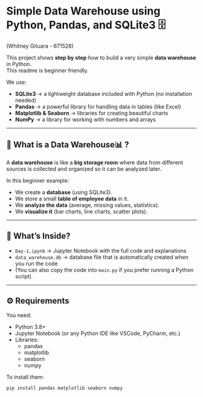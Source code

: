 # Simple Data Warehouse using Python, Pandas, and SQLite3 🗄️
(Whitney Gituara - 671528)

This project shows **step by step** how to build a very simple **data warehouse** in Python.  
This readme is beginner friendly.

We use:

- **SQLite3** → a lightweight database included with Python (no installation needed)  
- **Pandas** → a powerful library for handling data in tables (like Excel)  
- **Matplotlib & Seaborn** → libraries for creating beautiful charts  
- **NumPy** → a library for working with numbers and arrays  

---

## 🧾 What is a Data Warehouse📊 ?

A **data warehouse** is like a **big storage room** where data from different sources is collected and organized so it can be analyzed later.  

In this beginner example:

- We create a **database** (using SQLite3).  
- We store a small **table of employee data** in it.  
- We **analyze the data** (average, missing values, statistics).  
- We **visualize it** (bar charts, line charts, scatter plots).  

---

## 📂 What’s Inside?

- `Day-1.ipynb` → Jupyter Notebook with the full code and explanations  
- `data_warehouse.db` → database file that is automatically created when you run the code  
- (You can also copy the code into `main.py` if you prefer running a Python script)

---

## ⚙️ Requirements

You need:

- Python 3.8+  
- Jupyter Notebook (or any Python IDE like VSCode, PyCharm, etc.)  
- Libraries:
  - pandas
  - matplotlib
  - seaborn
  - numpy

To install them:

```bash
pip install pandas matplotlib seaborn numpy
